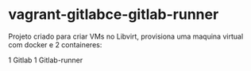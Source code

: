 # vagrant-gitlabce-gitlab-runner

Projeto criado para criar VMs no Libvirt, provisiona uma maquina virtual com docker e 2 containeres:

1 Gitlab
1 Gitlab-runner
